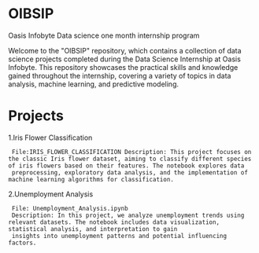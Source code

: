 # OIBSIP
Oasis Infobyte Data science one month internship program

Welcome to the "OIBSIP" repository, which contains a collection of data science projects completed during the Data Science Internship at Oasis Infobyte. This repository showcases the practical skills and knowledge gained throughout the internship, covering a variety of topics in data analysis, machine learning, and predictive modeling.

# Projects

1.Iris Flower Classification

     File:IRIS_FLOWER_CLASSIFICATION Description: This project focuses on the classic Iris flower dataset, aiming to classify different species of iris flowers based on their features. The notebook explores data 
     preprocessing, exploratory data analysis, and the implementation of machine learning algorithms for classification.
     
2.Unemployment Analysis
   
     File: Unemployment_Analysis.ipynb
     Description: In this project, we analyze unemployment trends using relevant datasets. The notebook includes data visualization, statistical analysis, and interpretation to gain 
     insights into unemployment patterns and potential influencing factors.

